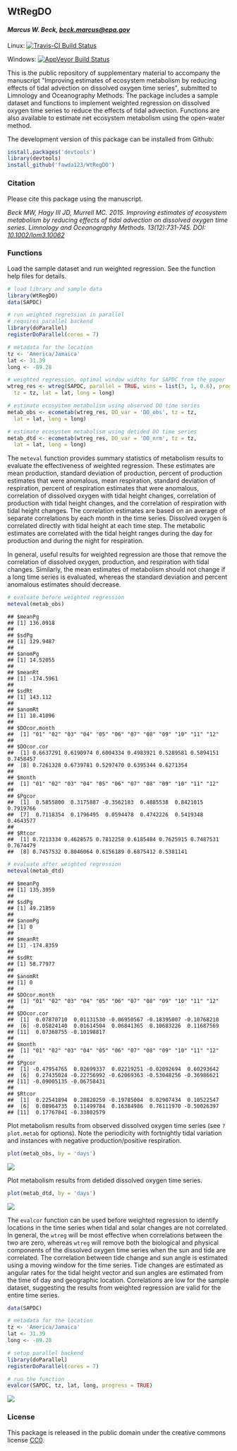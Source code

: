
## WtRegDO

#### *Marcus W. Beck, beck.marcus@epa.gov*

Linux: [![Travis-CI Build Status](https://travis-ci.org/fawda123/WtRegDO.svg?branch=master)](https://travis-ci.org/fawda123/WtRegDO)

Windows: [![AppVeyor Build Status](https://ci.appveyor.com/api/projects/status/github/fawda123/WtRegDO?branch=master&svg=true)](https://ci.appveyor.com/project/fawda123/WtRegDO)

This is the public repository of supplementary material to accompany the manuscript "Improving estimates of ecosystem metabolism by reducing effects of tidal advection on dissolved oxygen time series", submitted to Limnology and Oceanography Methods.  The package includes a sample dataset and functions to implement weighted regression on dissolved oxygen time series to reduce the effects of tidal advection.  Functions are also available to estimate net ecosystem metabolism using the open-water method.  

The development version of this package can be installed from Github:


```r
install.packages('devtools')
library(devtools)
install_github('fawda123/WtRegDO')
```

### Citation

Please cite this package using the manuscript.

*Beck MW, Hagy III JD, Murrell MC. 2015. Improving estimates of ecosystem metabolism by reducing effects of tidal advection on dissolved oxygen time series. Limnology and Oceanography Methods. 13(12):731-745. DOI: [10.1002/lom3.10062](http://onlinelibrary.wiley.com/doi/10.1002/lom3.10062/abstract)*

### Functions

Load the sample dataset and run weighted regression.  See the function help files for details.


```r
# load library and sample data
library(WtRegDO)
data(SAPDC)

# run weighted regression in parallel
# requires parallel backend
library(doParallel)
registerDoParallel(cores = 7)

# metadata for the location
tz <- 'America/Jamaica'
lat <- 31.39
long <- -89.28

# weighted regression, optimal window widths for SAPDC from the paper
wtreg_res <- wtreg(SAPDC, parallel = TRUE, wins = list(3, 1, 0.6), progress = TRUE, 
  tz = tz, lat = lat, long = long)

# estimate ecosystem metabolism using observed DO time series
metab_obs <- ecometab(wtreg_res, DO_var = 'DO_obs', tz = tz, 
  lat = lat, long = long)

# estimate ecosystem metabolism using detided DO time series
metab_dtd <- ecometab(wtreg_res, DO_var = 'DO_nrm', tz = tz, 
  lat = lat, long = long)
```

The `meteval` function provides summary statistics of metabolism results to evaluate the effectiveness of weighted regression.  These estimates are mean production, standard deviation of production, percent of production estimates that were anomalous, mean respiration, standard deviation of respiration, percent of respiration estimates that were anomalous, correlation of dissolved oxygen with tidal height changes, correlation of production with tidal height changes, and the correlation of respiration with tidal height changes.  The correlation estimates are based on an average of separate correlations by each month in the time series.  Dissolved oxygen is correlated directly with tidal height at each time step.  The metabolic estimates are correlated with the tidal height ranges during the day for production and during the night for respiration.  

In general, useful results for weighted regression are those that remove the correlation of dissolved oxygen, production, and respiration with tidal changes.  Similarly, the mean estimates of metabolism should not change if a long time series is evaluated, whereas the standard deviation and percent anomalous estimates should decrease.



```r
# evaluate before weighted regression
meteval(metab_obs)
```

```
## $meanPg
## [1] 136.0918
## 
## $sdPg
## [1] 129.9487
## 
## $anomPg
## [1] 14.52055
## 
## $meanRt
## [1] -174.5961
## 
## $sdRt
## [1] 143.112
## 
## $anomRt
## [1] 10.41096
## 
## $DOcor.month
##  [1] "01" "02" "03" "04" "05" "06" "07" "08" "09" "10" "11" "12"
## 
## $DOcor.cor
##  [1] 0.6637291 0.6190974 0.6004334 0.4983921 0.5289581 0.5894151 0.7458457
##  [8] 0.7261328 0.6739781 0.5297470 0.6395344 0.6271354
## 
## $month
##  [1] "01" "02" "03" "04" "05" "06" "07" "08" "09" "10" "11" "12"
## 
## $Pgcor
##  [1]  0.5855800  0.3175887 -0.3562183  0.4885538  0.8421015  0.7919766
##  [7]  0.7118354  0.1796495  0.0594478  0.4742226  0.5419348  0.4643577
## 
## $Rtcor
##  [1] 0.7213334 0.4628575 0.7812258 0.6185484 0.7625915 0.7487531 0.7674479
##  [8] 0.7457532 0.8046064 0.6156189 0.6875412 0.5381141
```

```r
# evaluate after weighted regression
meteval(metab_dtd)
```

```
## $meanPg
## [1] 135.3959
## 
## $sdPg
## [1] 49.21859
## 
## $anomPg
## [1] 0
## 
## $meanRt
## [1] -174.8359
## 
## $sdRt
## [1] 58.77977
## 
## $anomRt
## [1] 0
## 
## $DOcor.month
##  [1] "01" "02" "03" "04" "05" "06" "07" "08" "09" "10" "11" "12"
## 
## $DOcor.cor
##  [1]  0.07870710  0.01131530 -0.06950567 -0.18395007 -0.10768210
##  [6] -0.05824140  0.01614504  0.06841365  0.10683226  0.11687569
## [11]  0.07368755 -0.10198817
## 
## $month
##  [1] "01" "02" "03" "04" "05" "06" "07" "08" "09" "10" "11" "12"
## 
## $Pgcor
##  [1] -0.47954765  0.02699337  0.02219251 -0.02092694  0.60293642
##  [6]  0.27435024 -0.22756992 -0.62069363 -0.53048256 -0.36986621
## [11] -0.09005135 -0.06758431
## 
## $Rtcor
##  [1]  0.22541894  0.28820259 -0.19785004  0.02907434  0.10522547
##  [6]  0.08964735  0.11499784  0.16384986  0.76111970 -0.50026397
## [11]  0.17767841 -0.33802579
```

Plot metabolism results from observed dissolved oxygen time series (see `?plot.metab` for options).  Note the periodicity with fortnightly tidal variation and instances with negative production/positive respiration.


```r
plot(metab_obs, by = 'days')
```

![](README_files/figure-html/unnamed-chunk-5-1.png)<!-- -->

Plot metabolism results from detided dissolved oxygen time series.


```r
plot(metab_dtd, by = 'days')
```

![](README_files/figure-html/unnamed-chunk-7-1.png)<!-- -->

The `evalcor` function can be used before weighted regression to identify locations in the time series when tidal and solar changes are not correlated.  In general, the `wtreg` will be most effective when correlations between the two are zero, whereas `wtreg` will remove both the biological and physical components of the dissolved oxygen time series when the sun and tide are correlated.   The correlation between tide change and sun angle is estimated using a moving window for the time series.  Tide changes are estimated as angular rates for the tidal height vector and sun angles are estimated from the time of day and geographic location.  Correlations are low for the sample dataset, suggesting the results from weighted regression are valid for the entire time series.


```r
data(SAPDC)

# metadata for the location
tz <- 'America/Jamaica'
lat <- 31.39
long <- -89.28

# setup parallel backend
library(doParallel)
registerDoParallel(cores = 7)

# run the function
evalcor(SAPDC, tz, lat, long, progress = TRUE)
```

![](README_files/figure-html/evalcor_ex.png) 

### License

This package is released in the public domain under the creative commons license [CC0](https://tldrlegal.com/license/creative-commons-cc0-1.0-universal). 
